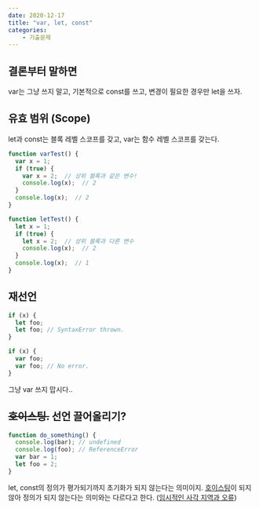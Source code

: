 ```yaml
---
date: 2020-12-17
title: "var, let, const"
categories: 
    - 기출문제
---
```


## 결론부터 말하면

var는 그냥 쓰지 말고, 기본적으로 const를 쓰고, 변경이 필요한 경우만 let을 쓰자.

## 유효 범위 (Scope)

let과 const는 블록 레벨 스코프를 갖고,
var는 함수 레벨 스코프를 갖는다.

```javascript
function varTest() {
  var x = 1;
  if (true) {
    var x = 2;  // 상위 블록과 같은 변수!
    console.log(x);  // 2
  }
  console.log(x);  // 2
}

function letTest() {
  let x = 1;
  if (true) {
    let x = 2;  // 상위 블록과 다른 변수
    console.log(x);  // 2
  }
  console.log(x);  // 1
}
```

## 재선언

```javascript
if (x) {
  let foo;
  let foo; // SyntaxError thrown.
}
```

```javascript
if (x) {
  var foo;
  var foo; // No error.
}
```

그냥 var 쓰지 맙시다..

## ~~호이스팅.~~ 선언 끌어올리기?

```javascript
function do_something() {
  console.log(bar); // undefined
  console.log(foo); // ReferenceError
  var bar = 1;
  let foo = 2;
}
```

let, const의 정의가 평가되기까지 초기화가 되지 않는다는 의미이지. [호이스팅](https://justinaus.ml/hoisting)이 되지않아 정의가 되지 않는다는 의미와는 다르다고 한다. ([임시적인 사각 지역과 오류](https://developer.mozilla.org/ko/docs/Web/JavaScript/Reference/Statements/let#임시적인_사각_지역과_오류))

